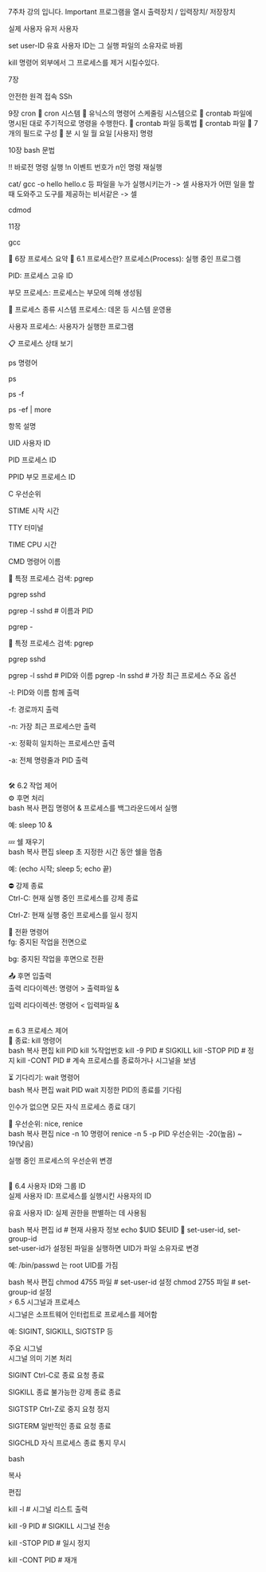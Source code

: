 7주차 강의 입니다.
Important
프로그램을 열시
출력장치 / 입력장치/ 저장장치

실제 사용자
유저 사용자

set user-ID
유효 사용자 ID는 그 실행 파일의 소유자로 바뀜

kill 명령어
외부에서 그 프로세스를 제거 시킬수있다.

7장

안전한 원격 접속 SSh

9장
cron
 cron 시스템
 유닉스의 명령어 스케줄링 시스템으로
 crontab 파일에 명시된 대로 주기적으로 명령을 수행한다.
 crontab 파일 등록법
 crontab 파일
 7개의 필드로 구성
 분 시 일 월 요일 [사용자] 명령

10장
bash 문법

!! 바로전 명령 실행
!n 이벤트 번호가 n인 명령 재실행

cat/ gcc -o hello hello.c
등 파일을 누가 실행시키는가 -> 셀
사용자가 어떤 일을 할때 도와주고 도구를 제공하는 비서같은 -> 셀

cdmod

11장

gcc 


🧠 6장 프로세스 요약
📌 6.1 프로세스란?
프로세스(Process): 실행 중인 프로그램

PID: 프로세스 고유 ID

부모 프로세스: 프로세스는 부모에 의해 생성됨

🔸 프로세스 종류
시스템 프로세스: 데몬 등 시스템 운영용

사용자 프로세스: 사용자가 실행한 프로그램

📋 프로세스 상태 보기

ps 명령어

ps

ps -f

ps -ef | more

항목	설명

UID	사용자 ID

PID	프로세스 ID

PPID	부모 프로세스 ID

C	우선순위


STIME	시작 시간

TTY	터미널

TIME	CPU 시간

CMD	명령어 이름

🔎 특정 프로세스 검색: pgrep

pgrep sshd

pgrep -l sshd    # 이름과 PID

pgrep -


🔎 특정 프로세스 검색: pgrep<br>

pgrep sshd

pgrep -l sshd       # PID와 이름
pgrep -ln sshd      # 가장 최근 프로세스
주요 옵션<br>

-l: PID와 이름 함께 출력<br>

-f: 경로까지 출력<br>

-n: 가장 최근 프로세스만 출력<br>

-x: 정확히 일치하는 프로세스만 출력<br>

-a: 전체 명령줄과 PID 출력<br>

<br>
🛠️ 6.2 작업 제어<br>
⚙️ 후면 처리<br>
bash
복사
편집
명령어 &
프로세스를 백그라운드에서 실행<br>

예: sleep 10 &<br>

💤 쉘 재우기<br>
bash
복사
편집
sleep 초
지정한 시간 동안 쉘을 멈춤<br>

예: (echo 시작; sleep 5; echo 끝)<br>

⛔ 강제 종료<br>
Ctrl-C: 현재 실행 중인 프로세스를 강제 종료<br>

Ctrl-Z: 현재 실행 중인 프로세스를 일시 정지<br>

🔄 전환 명령어<br>
fg: 중지된 작업을 전면으로<br>

bg: 중지된 작업을 후면으로 전환<br>

📤 후면 입출력<br>
출력 리다이렉션: 명령어 > 출력파일 &<br>

입력 리다이렉션: 명령어 < 입력파일 &<br>

<br>
🔚 6.3 프로세스 제어<br>
🔪 종료: kill 명령어<br>
bash
복사
편집
kill PID
kill %작업번호
kill -9 PID        # SIGKILL
kill -STOP PID     # 정지
kill -CONT PID     # 계속
프로세스를 종료하거나 시그널을 보냄<br>

⏳ 기다리기: wait 명령어<br>
bash
복사
편집
wait PID
wait
지정한 PID의 종료를 기다림<br>

인수가 없으면 모든 자식 프로세스 종료 대기<br>

🔼 우선순위: nice, renice<br>
bash
복사
편집
nice -n 10 명령어
renice -n 5 -p PID
우선순위는 -20(높음) ~ 19(낮음)<br>

실행 중인 프로세스의 우선순위 변경<br>

<br>
👤 6.4 사용자 ID와 그룹 ID<br>
실제 사용자 ID: 프로세스를 실행시킨 사용자의 ID<br>

유효 사용자 ID: 실제 권한을 판별하는 데 사용됨<br>

bash
복사
편집
id       # 현재 사용자 정보
echo $UID $EUID
📛 set-user-id, set-group-id<br>
set-user-id가 설정된 파일을 실행하면 UID가 파일 소유자로 변경<br>

예: /bin/passwd 는 root UID를 가짐<br>

bash
복사
편집
chmod 4755 파일     # set-user-id 설정
chmod 2755 파일     # set-group-id 설정
<br>
⚡ 6.5 시그널과 프로세스<br>
시그널은 소프트웨어 인터럽트로 프로세스를 제어함<br>

예: SIGINT, SIGKILL, SIGTSTP 등<br>

주요 시그널<br>
시그널	의미	기본 처리

SIGINT	Ctrl-C로 종료 요청	종료

SIGKILL	종료 불가능한 강제 종료	종료

SIGTSTP	Ctrl-Z로 중지 요청	정지

SIGTERM	일반적인 종료 요청	종료

SIGCHLD	자식 프로세스 종료 통지	무시

bash

복사

편집

kill -l             # 시그널 리스트 출력

kill -9 PID         # SIGKILL 시그널 전송

kill -STOP PID      # 일시 정지

kill -CONT PID      # 재개

<br>






